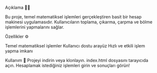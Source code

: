Açıklama ✍🏻

Bu proje, temel matematiksel işlemleri gerçekleştiren basit bir hesap makinesi uygulamasıdır. Kullanıcıların toplama, çıkarma, çarpma ve bölme işlemlerini yapmalarını sağlar.

Özellikler ⚙️

Temel matematiksel işlemler
Kullanıcı dostu arayüz
Hızlı ve etkili işlem yapma imkanı

Kullanım 🎯
Projeyi indirin veya klonlayın.
index.html dosyasını tarayıcıda açın.
Hesaplamak istediğiniz işlemleri girin ve sonuçları görün!
